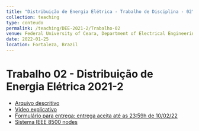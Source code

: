 ```yaml
---
title: "Distribuição de Energia Elétrica - Trabalho de Disciplina - 02"
collection: teaching
type: conteudo
permalink: /teaching/DEE-2021-2/Trabalho-02
venue: Federal University of Ceara, Department of Electrical Engineering
date: 2022-01-25
location: Fortaleza, Brazil
---
```


# Trabalho 02 - Distribuição de Energia Elétrica 2021-2
- [Arquivo descritivo](https://drive.google.com/file/d/1Wj51_sLM-Qkz-5QgNj_pfBGbIlt1ll0-/view?usp=sharing)
- [Vídeo explicativo]()
- [Formulário para entrega: entrega aceita até as 23:59h de 10/02/22]()
- [Sistema IEEE 8500 nodes]()